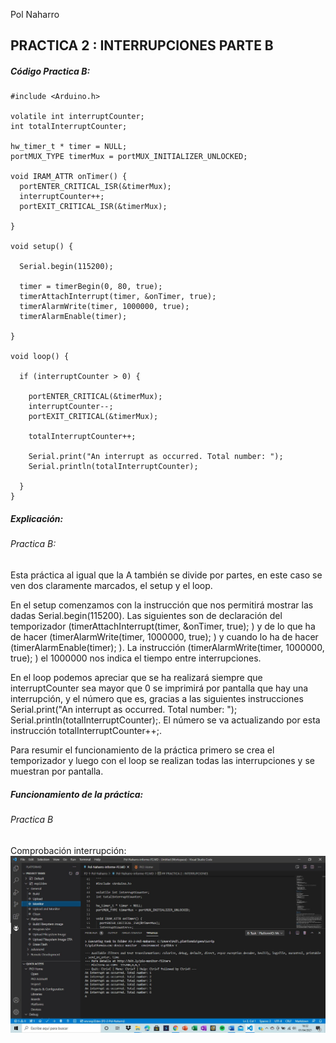 Pol Naharro
## PRACTICA 2 : INTERRUPCIONES PARTE B

##### Código Practica B: 

```
#include <Arduino.h>

volatile int interruptCounter;
int totalInterruptCounter;
 
hw_timer_t * timer = NULL;
portMUX_TYPE timerMux = portMUX_INITIALIZER_UNLOCKED;
 
void IRAM_ATTR onTimer() {
  portENTER_CRITICAL_ISR(&timerMux);
  interruptCounter++;
  portEXIT_CRITICAL_ISR(&timerMux);
 
}
 
void setup() {
 
  Serial.begin(115200);
 
  timer = timerBegin(0, 80, true);
  timerAttachInterrupt(timer, &onTimer, true);
  timerAlarmWrite(timer, 1000000, true);
  timerAlarmEnable(timer);
 
}
 
void loop() {
 
  if (interruptCounter > 0) {
 
    portENTER_CRITICAL(&timerMux);
    interruptCounter--;
    portEXIT_CRITICAL(&timerMux);
 
    totalInterruptCounter++;
 
    Serial.print("An interrupt as occurred. Total number: ");
    Serial.println(totalInterruptCounter);
 
  }
}
```
##### Explicación:

###### Practica B: 

Esta práctica al igual que la A también se divide por partes, en este caso se ven dos claramente marcados, el setup y el loop.

En el setup comenzamos con la instrucción que nos permitirá mostrar las dadas Serial.begin(115200). Las siguientes son de declaración del temporizador (timerAttachInterrupt(timer, &onTimer, true); ) y de lo que ha de hacer (timerAlarmWrite(timer, 1000000, true); ) y cuando lo ha de hacer (timerAlarmEnable(timer); ). La instrucción (timerAlarmWrite(timer, 1000000, true); ) el 1000000 nos indica el tiempo entre interrupciones.

En el loop podemos apreciar que se ha realizará siempre que interruptCounter sea mayor que 0 se imprimirá por pantalla que hay una interrupción, y el número que es, gracias a las siguientes instrucciones Serial.print("An interrupt as occurred. Total number: "); Serial.println(totalInterruptCounter);. El número se va actualizando por esta instrucción totalInterruptCounter++;.

Para resumir el funcionamiento de la práctica primero se crea el temporizador y luego con el loop se realizan todas las interrupciones y se muestran por pantalla.

##### Funcionamiento de la práctica:

###### Practica B

Comprobación interrupción:
![alt text](boton2.jpg)